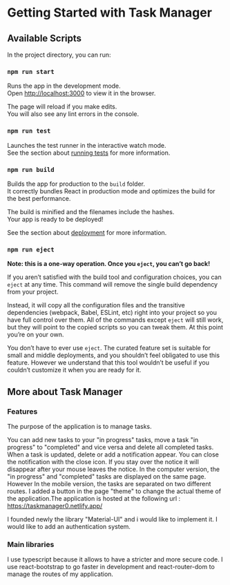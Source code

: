 # Getting Started with Task Manager

## Available Scripts

In the project directory, you can run:

### `npm run start`

Runs the app in the development mode.\
Open [http://localhost:3000](http://localhost:3000) to view it in the browser.

The page will reload if you make edits.\
You will also see any lint errors in the console.

### `npm run test`

Launches the test runner in the interactive watch mode.\
See the section about [running tests](https://facebook.github.io/create-react-app/docs/running-tests) for more information.

### `npm run build`

Builds the app for production to the `build` folder.\
It correctly bundles React in production mode and optimizes the build for the best performance.

The build is minified and the filenames include the hashes.\
Your app is ready to be deployed!

See the section about [deployment](https://facebook.github.io/create-react-app/docs/deployment) for more information.

### `npm run eject`

**Note: this is a one-way operation. Once you `eject`, you can’t go back!**

If you aren’t satisfied with the build tool and configuration choices, you can `eject` at any time. This command will remove the single build dependency from your project.

Instead, it will copy all the configuration files and the transitive dependencies (webpack, Babel, ESLint, etc) right into your project so you have full control over them. All of the commands except `eject` will still work, but they will point to the copied scripts so you can tweak them. At this point you’re on your own.

You don’t have to ever use `eject`. The curated feature set is suitable for small and middle deployments, and you shouldn’t feel obligated to use this feature. However we understand that this tool wouldn’t be useful if you couldn’t customize it when you are ready for it.

## More about Task Manager

### Features

The purpose of the application is to manage tasks.

You can add new tasks to your "in progress" tasks, move a task "in progress" to "completed" and vice versa and delete all completed tasks. When a task is updated, delete or add a notification appear. You can close the notification with the close icon. If you stay over the notice it will disappear after your mouse leaves the notice. In the computer version, the "in progress" and "completed" tasks are displayed on the same page. However In the mobile version, the tasks are separated on two different routes. I added a button in the page "theme" to change the actual theme of the application.The application is hosted at the following url : https://taskmanager0.netlify.app/

I founded newly the library "Material-UI" and i would like to implement it. I would like to add an authentication system.

### Main libraries

I use typescript because it allows to have a stricter and more secure code. I use react-bootstrap to go faster in development and react-router-dom to manage the routes of my application.

